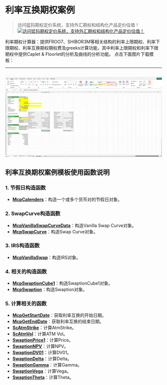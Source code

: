 # **利率互换期权案例**


> 访问猛犸期权定价系统，支持外汇期权和结构化产品定价估值！
[![访问猛犸期权定价系统，支持外汇期权和结构化产品定价估值！](../pic/mathema.png)](https://fxo.mathema.com.cn)

利率期权计算器：提供FROO7、SHIBOR3M等相关结构的利率上限期权、利率下限期权、利率互换期权期权费及greeks计算功能，其中利率上限期权和利率下限期权中提供Caplet & Floorlet的分析及曲线的分析功能。
点击下面图片下载模板：

---
[![MCP-TC27-Option pricing for interest rate swaps](./pic/tc27.png)](./MCP-TC27-Optionpricingforinterestrateswaps.xlsx)
---

## **利率互换期权案例模板使用函数说明**

### **1. 节假日构造函数**
- **[McpCalenders](/zh/latest/api/calendar.html#excel-mcpcalenders-ccy)**：构造一个或多个货币对的节假日对象。

### **2. SwapCurve构造函数**
- **[McpVanillaSwapCurveData](/zh/latest/api/yieldcurve.html#excel-mcpvanillaswapcurvedata-args-data)**：构造Vanilla Swap Curve对象。
- **[McpSwapCurve](/zh/latest/api/yieldcurve.html#excel-mcpswapcurve-args1-args2-args3-args4-args5-fmt-vp)**：构造Swap Curve对象。

### **3. IRS构造函数**
- **[McpVanillaSwap](/zh/latest/api/vanillaswap.html#excel-mcpvanillaswap-args1-args2-args3-args4-args5-fmt-vp)**：构造IRS对象。

### **4. 相关的构造函数**
- **[McpSwaptionCube1](/zh/latest/api/Interestrateoption.html#excel-mcpswaptioncube1-strikeorspreads-atmvols-args)**：构造SwaptionCube1对象。
- **[McpSwaption](/zh/latest/api/Interestrateoption.html#excel-mcpswaption-args1-args2-args3-args4-args5-fmt-vp)**：构造Swaption对象。

### **5. 计算相关的函数**
- **[McpGetStartDate](/zh/latest/api/vanillaswap.html#excel-mcpgetstartdate-obj)**：获取利率互换的开始日期。
- **[McpGetEndDate](/zh/latest/api/vanillaswap.html#excel-mcpgetenddate-obj)**：获取利率互换的结束日期。
- **[ScAtmStrike](/zh/latest/api/Interestrateoption.html#excel-scatmstrike-sc-expirydate-maturity)**：计算AtmStrike。
- **[ScAtmVol](/zh/latest/api/Interestrateoption.html#excel-scatmvol-sc-expirydate-maturity)**：计算ATM Vol。
- **[SwaptionPrice1](/zh/latest/api/Interestrateoption.html#excel-swaptionprice1-obj)**：计算Price。
- **[SwaptionNPV](/zh/latest/api/Interestrateoption.html#excel-swaptionnpv-obj)**：计算NPV。
- **[SwaptionDV01](/zh/latest/api/Interestrateoption.html#excel-swaptiondv01-obj)**：计算DV01。
- **[SwaptionDelta](/zh/latest/api/Interestrateoption.html#excel-swaptiondelta-obj)**：计算Delta。
- **[SwaptionGamma](/zh/latest/api/Interestrateoption.html#excel-swaptiongamma-obj)**：计算Gamma。
- **[SwaptionVega](/zh/latest/api/Interestrateoption.html#excel-swaptionvega-obj)**：计算Vega。
- **[SwaptionTheta](/zh/latest/api/Interestrateoption.html#excel-swaptiontheta-obj)**：计算Theta。


